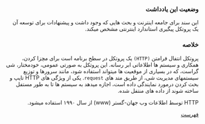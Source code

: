 <div dir="auto">

### وضعیت این یادداشت

این سند برای جامعه اینترنت و بحث هایی که وجود داشت و پیشنهادات برای توسعه آن
یک پروتکل پیگیری استاندارد اینترنتی مشخص میکند.

### خلاصه

پروتکل انتفال فرامتن `(HTTP)` یک پروتکل در سطح برنامه است
برای مچزا کردن، همکاری و سیستم ها اطلاعاتی ابر رسانه.
این پروتکل به صورتی عمومی، خودمختار، شی گراست،
که در بسیاری از موقعیت ها میتواند استفاده شود،
مانند سرورها و توزیع سیستمهای مدیریت شی، از طریق متد های `request`.
یکی از ویژگی های HTTP تایپ و بحث کردن درمورد نمایندگی داده است،
اجازه میدهد به سیستم ها تا به طور مستفل ساخته شوند از داده های منتفل شده.

HTTP توسط اطلاعات وب جهان-گستر (www) از سال ۱۹۹۰ استفاده میشود.

[فهرست](./Table-of-Contents.md)

</div>
